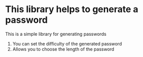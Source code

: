 This library helps to generate a password
=====================

This is a simple library for generating passwords

1. You can set the difficulty of the generated password
2. Allows you to choose the length of the password